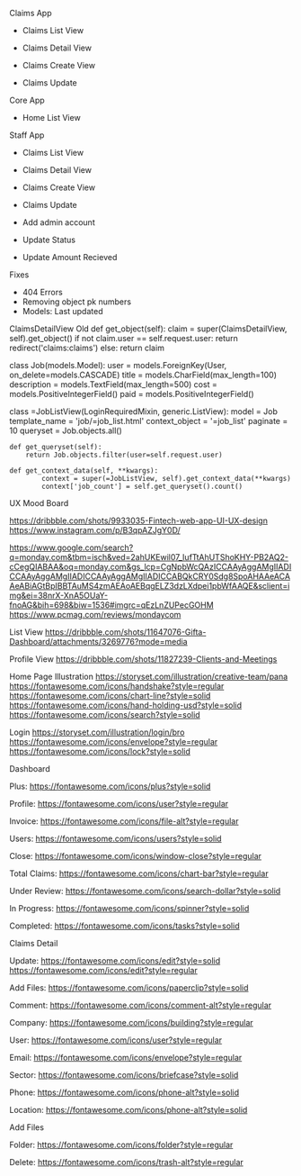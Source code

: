 Claims App

- Claims List View

- Claims Detail View

- Claims Create View

- Claims Update


Core App

- Home List View


Staff App

- Claims List View

- Claims Detail View

- Claims Create View

- Claims Update

- Add admin account

- Update Status

- Update Amount Recieved

Fixes

- 404 Errors
- Removing object pk numbers
- Models: Last updated

ClaimsDetailView Old
     def get_object(self):
         claim = super(ClaimsDetailView, self).get_object()
         if not claim.user == self.request.user:
             return redirect('claims:claims')
         else:
             return claim
    


class Job(models.Model):
    user = models.ForeignKey(User, on_delete=models.CASCADE)
    title = models.CharField(max_length=100)
    description = models.TextField(max_length=500)
    cost = models.PositiveIntegerField()
    paid = models.PositiveIntegerField()

class =JobListView(LoginRequiredMixin, generic.ListView):
    model = Job
    template_name = 'job/=job_list.html'
    context_object = '=job_list'
    paginate = 10
    queryset = Job.objects.all()

    def get_queryset(self):
        return Job.objects.filter(user=self.request.user)

    def get_context_data(self, **kwargs):
            context = super(=JobListView, self).get_context_data(**kwargs)
            context['job_count'] = self.get_queryset().count()
        

  
UX Mood Board

https://dribbble.com/shots/9933035-Fintech-web-app-UI-UX-design
https://www.instagram.com/p/B3qpAZJgY0D/

https://www.google.com/search?q=monday.com&tbm=isch&ved=2ahUKEwil07_IufTtAhUTShoKHY-PB2AQ2-cCegQIABAA&oq=monday.com&gs_lcp=CgNpbWcQAzICCAAyAggAMgIIADICCAAyAggAMgIIADICCAAyAggAMgIIADICCABQkCRY0Sdg8SpoAHAAeACAAeABiAGtBpIBBTAuMS4zmAEAoAEBqgELZ3dzLXdpei1pbWfAAQE&sclient=img&ei=38nrX-XnA5OUaY-fnoAG&bih=698&biw=1536#imgrc=qEzLnZUPecGOHM
https://www.pcmag.com/reviews/mondaycom

List View
https://dribbble.com/shots/11647076-Gifta-Dashboard/attachments/3269776?mode=media

Profile View
https://dribbble.com/shots/11827239-Clients-and-Meetings

Home Page Illustration
https://storyset.com/illustration/creative-team/pana
https://fontawesome.com/icons/handshake?style=regular
https://fontawesome.com/icons/chart-line?style=solid
https://fontawesome.com/icons/hand-holding-usd?style=solid
https://fontawesome.com/icons/search?style=solid


Login
https://storyset.com/illustration/login/bro
https://fontawesome.com/icons/envelope?style=regular
https://fontawesome.com/icons/lock?style=solid


Dashboard

Plus: https://fontawesome.com/icons/plus?style=solid

Profile: https://fontawesome.com/icons/user?style=regular

Invoice: https://fontawesome.com/icons/file-alt?style=regular

Users: https://fontawesome.com/icons/users?style=solid

Close: https://fontawesome.com/icons/window-close?style=regular

Total Claims: https://fontawesome.com/icons/chart-bar?style=regular

Under Review: https://fontawesome.com/icons/search-dollar?style=solid

In Progress: https://fontawesome.com/icons/spinner?style=solid

Completed: https://fontawesome.com/icons/tasks?style=solid


Claims Detail

Update: https://fontawesome.com/icons/edit?style=solid https://fontawesome.com/icons/edit?style=regular

Add Files: https://fontawesome.com/icons/paperclip?style=solid

Comment: https://fontawesome.com/icons/comment-alt?style=regular


Company: https://fontawesome.com/icons/building?style=regular

User: https://fontawesome.com/icons/user?style=regular

Email: https://fontawesome.com/icons/envelope?style=regular

Sector: https://fontawesome.com/icons/briefcase?style=solid

Phone: https://fontawesome.com/icons/phone-alt?style=solid

Location: https://fontawesome.com/icons/phone-alt?style=solid

Add Files

Folder: https://fontawesome.com/icons/folder?style=regular

Delete: https://fontawesome.com/icons/trash-alt?style=regular

